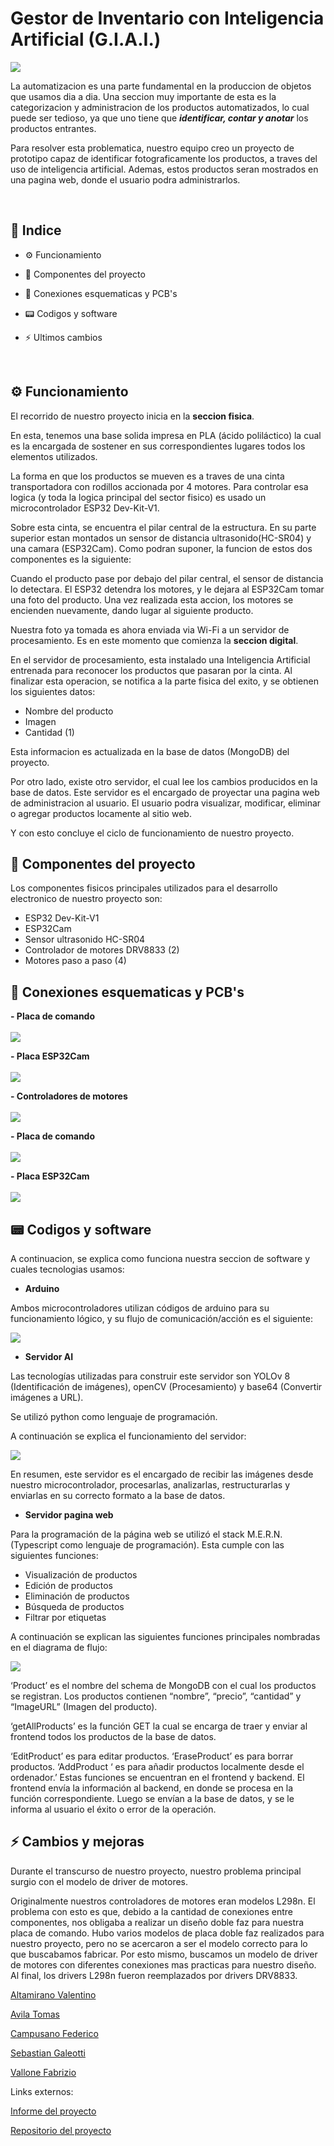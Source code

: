 # Gestor de Inventario con Inteligencia Artificial (G.I.A.I.)

<img src="./Images/ImagenCinta.png"/>

La automatizacion es una parte fundamental en la produccion de objetos que usamos dia a dia. Una seccion muy importante de esta es la categorizacion y administracion de los productos automatizados, lo cual puede ser tedioso, ya que uno tiene que ***identificar, contar y anotar*** los productos entrantes.

Para resolver esta problematica, nuestro equipo creo un proyecto de prototipo capaz de identificar fotograficamente los productos, a traves del uso de inteligencia artificial. Ademas, estos productos seran mostrados en una pagina web, donde el usuario podra administrarlos.

<br>

## 📒 Indice

- ⚙️ Funcionamiento

- 🔗 Componentes del proyecto

- 🔌 Conexiones esquematicas y PCB's

- 📟 Codigos y software

- ⚡ Ultimos cambios

<br>

## ⚙️ Funcionamiento

El recorrido de nuestro proyecto inicia en la **seccion fisica**. 

En esta, tenemos una base solida impresa en PLA (ácido poliláctico) la cual es la encargada de sostener en sus correspondientes lugares todos los elementos utilizados.

La forma en que los productos se mueven es a traves de una cinta transportadora con rodillos accionada por 4 motores. Para controlar esa logica (y toda la logica principal del sector fisico) es usado un microcontrolador ESP32 Dev-Kit-V1.

Sobre esta cinta, se encuentra el pilar central de la estructura. En su parte superior estan montados un sensor de distancia ultrasonido(HC-SR04) y una camara (ESP32Cam). Como podran suponer, la funcion de estos dos componentes es la siguiente:

Cuando el producto pase por debajo del pilar central, el sensor de distancia lo detectara. El ESP32 detendra los motores, y le dejara al ESP32Cam tomar una foto del producto. Una vez realizada esta accion, los motores se encienden nuevamente, dando lugar al siguiente producto.

Nuestra foto ya tomada es ahora enviada via Wi-Fi a un servidor de procesamiento. Es en este momento que comienza la **seccion digital**.

En el servidor de procesamiento, esta instalado una Inteligencia Artificial entrenada para reconocer los productos que pasaran por la cinta. Al finalizar esta operacion, se notifica a la parte fisica del exito, y se obtienen los siguientes datos:

- Nombre del producto
- Imagen 
- Cantidad (1)

Esta informacion es actualizada en la base de datos (MongoDB) del proyecto.

Por otro lado, existe otro servidor, el cual lee los cambios producidos en la base de datos. Este servidor es el encargado de proyectar una pagina web de administracion al usuario. El usuario podra visualizar, modificar, eliminar o agregar productos locamente al sitio web. 

Y con esto concluye el ciclo de funcionamiento de nuestro proyecto.

## 🔗 Componentes del proyecto

Los componentes fisicos principales utilizados para el desarrollo electronico de nuestro proyecto son:

- ESP32 Dev-Kit-V1
- ESP32Cam
- Sensor ultrasonido HC-SR04
- Controlador de motores DRV8833 (2)
- Motores paso a paso (4)

## 🔌 Conexiones esquematicas y PCB's

**- Placa de comando**
<br>
<br>
<img src="./Images/ESP32PlacaEsquematico.png"/>


**- Placa ESP32Cam**
<br>
<br>
<img src="./Images/ESP32CamPlaca.png"/>

**- Controladores de motores**
<br>
<br>
<img src="./Images/Controladores%20de%20motores.png"/>

**- Placa de comando**
<br>
<br>
<img src="./Images/PCB2.0.Comando.png"/>

**- Placa ESP32Cam**
<br>
<br>
<img src="./Images/PCBESPCam.png"/>

## 📟 Codigos y software

A continuacion, se explica como funciona nuestra seccion de software y cuales tecnologias usamos:

- **Arduino**

Ambos microcontroladores utilizan códigos de arduino para su funcionamiento lógico, y su flujo de comunicación/acción es el siguiente:

<img src="./Images/ArduinoFlujo.jpg"/>

- **Servidor AI**

Las tecnologías utilizadas para construir este servidor son YOLOv 8 (Identificación de imágenes), openCV (Procesamiento) y base64 (Convertir imágenes a URL).

Se utilizó python como lenguaje de programación.

A continuación se explica el funcionamiento del servidor:

<img src="./Images/ServerIA.drawio.png"/>

En resumen, este servidor es el encargado de recibir las imágenes desde nuestro microcontrolador, procesarlas, analizarlas, restructurarlas y enviarlas en su correcto formato a la base de datos. 

- **Servidor pagina web**


Para la programación de la página web se utilizó el stack M.E.R.N. (Typescript como lenguaje de programación). Esta cumple con las siguientes funciones:

- Visualización de productos
- Edición de productos
- Eliminación de productos
- Búsqueda de productos
- Filtrar por etiquetas

A continuación se explican las siguientes funciones principales nombradas en el diagrama de flujo:

<img src="./Images/PaginaWeb2.drawio.png"/>

‘Product’ es el nombre del schema de MongoDB con el cual los productos se registran. Los productos contienen “nombre”, “precio”, “cantidad” y “ImageURL” (Imagen del producto).

‘getAllProducts’ es la función GET la cual se encarga de traer y enviar al frontend todos los productos de la base de datos. 

‘EditProduct’ es para editar productos. ‘EraseProduct’ es para borrar productos. ‘AddProduct ‘ es para añadir productos localmente desde el ordenador.’ Estas funciones se encuentran en el frontend y backend. El frontend envía la información al backend, en donde se procesa en la función correspondiente. Luego se envían a la base de datos, y se le informa al usuario el éxito o error de la operación.



## ⚡ Cambios y mejoras

Durante el transcurso de nuestro proyecto, nuestro problema principal surgio con el modelo de driver de motores. 

Originalmente nuestros controladores de motores eran modelos L298n.
El problema con esto es que, debido a la cantidad de conexiones entre componentes, nos obligaba a realizar un diseño doble faz para nuestra placa de comando. 
Hubo varios modelos de placa doble faz realizados para nuestro proyecto, pero no se acercaron a ser el modelo correcto para lo que buscabamos fabricar.
Por esto mismo, buscamos un modelo de driver de motores con diferentes conexiones mas practicas para nuestro diseño. 
Al final, los drivers L298n fueron reemplazados por drivers DRV8833. 

[Altamirano Valentino](https://github.com/val675)

[Avila Tomas](https://github.com/VMASPAD)

[Campusano Federico](https://github.com/FedeCampu1)

[Sebastian Galeotti](https://github.com/Kickdart)

[Vallone Fabrizio](https://github.com/FabrizioVal)

Links externos:

[Informe del proyecto](https://docs.google.com/document/d/1mTRYeyY_YsD2kjhfw3tEv7mwZntl2X6F49L_w81WZxs/edit?tab=t.0)

[Repositorio del proyecto](https://github.com/FabrizioVal/Proyecto_G.I.A.I.)
